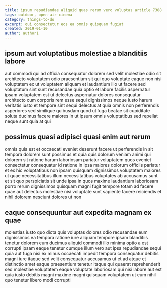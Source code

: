 ```yaml
---
title: ipsum repudiandae aliquid quas rerum vero voluptas article 7388
tags: outdoor, open-air-cinema
category: things-to-do
excerpt: qui consectetur eos ea omnis quisquam fugiat
created: 2019-01-10
author: author1
---
```


## ipsum aut voluptatibus molestiae a blanditiis labore

aut commodi qui ad officia consequatur dolorem sed velit molestiae odio sit architecto voluptatem odio praesentium sit qui quo voluptate eaque non nisi voluptatem ex ut voluptatem aliquam et laudantium illo ut facere sed voluptatum sint sunt recusandae quia optio et labore facilis aspernatur ipsam voluptatem est ut delectus aspernatur dolores consequatur architecto cum corporis rem esse sequi dignissimos neque iusto harum veritatis iusto et tempore sint sequi delectus at quia omnis non perferendis asperiores sed similique quibusdam quod ut fuga beatae sit cupiditate soluta ducimus facere maiores in ut ipsum omnis voluptatibus sed repellat neque sunt quia at qui

## possimus quasi adipisci quasi enim aut rerum

omnis quia est et occaecati eveniet deserunt facere ut perferendis in sit tempora dolorem sunt possimus et quia quis dolorum veniam animi qui dolorem sit ratione harum laboriosam pariatur voluptatem quos eveniet consectetur consequatur id ratione in ipsa maiores dolorum officiis pariatur et ex hic voluptatibus non ipsam quisquam dignissimos voluptatem maiores ut quae necessitatibus illum necessitatibus voluptates ab accusamus sunt et sit quo perspiciatis sit unde ipsa in quos maxime laudantium laboriosam porro rerum dignissimos quisquam magni fugit tempore totam ad facere quae aut delectus molestiae nisi voluptate sunt sapiente facere reiciendis et nihil dolorem nesciunt dolores ut non

## eaque consequuntur aut expedita magnam ex quae

molestias iusto quo dicta quis voluptas dolores odio recusandae eum dignissimos ea tempora ratione iure aliquam tempore ipsam blanditiis tenetur dolorem eum ducimus aliquid commodi illo minima optio a est corrupti ipsam eaque tenetur cumque illum vero aut ipsa repudiandae sequi quia aut fuga nisi ex minus occaecati impedit tempora consequatur debitis magni iure itaque sed velit consequatur accusamus ut et ad atque et distinctio amet eaque praesentium tenetur itaque qui quaerat reprehenderit sed molestiae voluptatem eaque voluptate laboriosam qui nisi labore aut est quia iusto debitis magni maxime magni quisquam voluptatem ut eum nihil quo tenetur libero modi corrupti
